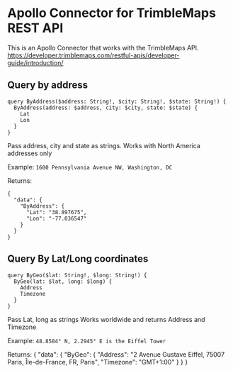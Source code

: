 # Apollo Connector for TrimbleMaps REST API

This is an Apollo Connector that works with the TrimbleMaps API.
https://developer.trimblemaps.com/restful-apis/developer-guide/introduction/

## Query by address


```
query ByAddress($address: String!, $city: String!, $state: String!) {
  ByAddress(address: $address, city: $city, state: $state) {
    Lat
    Lon
  }
}
```

Pass address, city and state as strings.
Works with North America addresses only

Example:
`1600 Pennsylvania Avenue NW, Washington, DC`

Returns:
```
{
  "data": {
    "ByAddress": {
      "Lat": "38.897675",
      "Lon": "-77.036547"
    }
  }
}
```

## Query By Lat/Long coordinates

```
query ByGeo($lat: String!, $long: String!) {
  ByGeo(lat: $lat, long: $long) {
    Address
    Timezone
  }
}
```

Pass Lat, long as strings
Works worldwide and returns Address and Timezone

Example:
`48.8584° N, 2.2945° E is the Eiffel Tower`

Returns:
{
  "data": {
    "ByGeo": {
      "Address": "2 Avenue Gustave Eiffel, 75007 Paris, Île-de-France, FR, Paris",
      "Timezone": "GMT+1:00"
    }
  }
}


